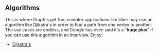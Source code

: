 ## Algorithms

This is where Graph's get fun; complex applications like Uber may use an algorithm like Djikstra's in order to find a path from one vertex to another. The use cases are endless, and Google has even said it's a "**huge plus**" if you can use this algorithm in an interview. Enjoy!

* [Djikstra's](https://www.youtube.com/watch?v=lAXZGERcDf4)